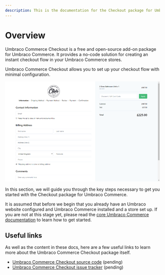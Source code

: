 ```yaml
---
description: This is the documentation for the Checkout package for Umbraco Commerce.
---
```


# Overview

Umbraco Commerce Checkout is a free and open-source add-on package for Umbraco Commerce. It provides a no-code solution for creating an instant checkout flow in your Umbraco Commerce stores.

Umbraco Commerce Checkout allows you to set up your checkout flow with minimal configuration.

![A look at how the default Checkout flow appear on the frontend.](../.gitbook/assets/002.png)

In this section, we will guide you through the key steps necessary to get you started with the Checkout package for Umbraco Commerce.

It is assumed that before we begin that you already have an Umbraco website configured and Umbraco Commerce installed and a store set up. If you are not at this stage yet, please read the [core Umbraco Commerce documentation](http://127.0.0.1:5000/o/vHdmkfI8smZW50A5yIZD/s/3rCehcwXc4nbpeGqcI2f/) to learn how to get started.

## Useful links

As well as the content in these docs, here are a few useful links to learn more about the Umbraco Commerce Checkout package itself.

* [Umbraco Commerce Checkout source code](https://github.com/umbraco/Umbraco.Commerce.Packages.Checkout) (pending)
* [Umbraco Commerce Checkout issue tracker](https://github.com/umbraco/Umbraco.Commerce.Packages.Checkout/issues) (pending)
